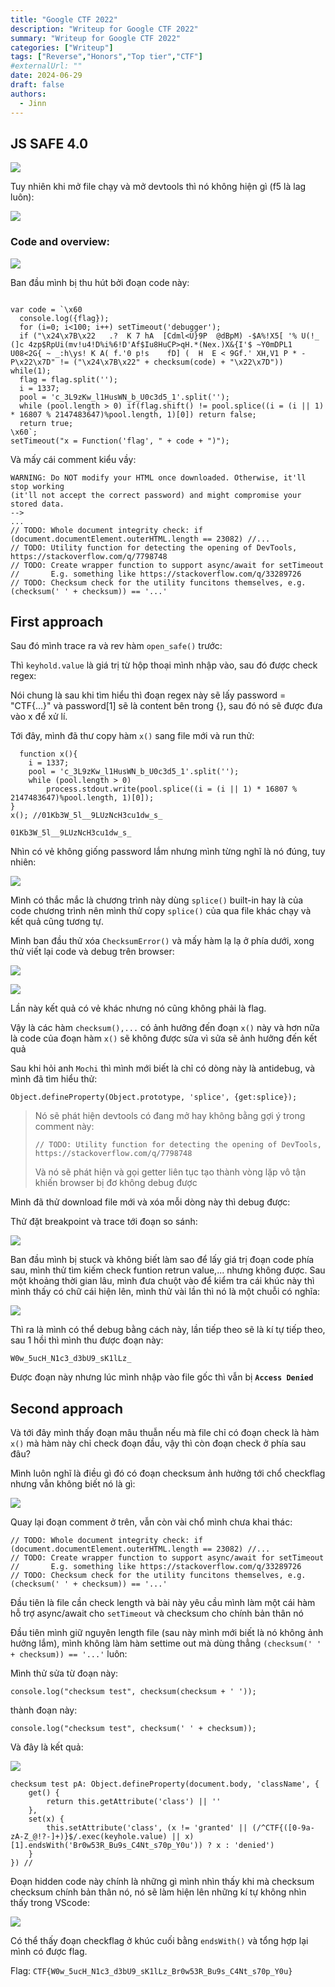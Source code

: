 ```yaml
---
title: "Google CTF 2022"
description: "Writeup for Google CTF 2022"
summary: "Writeup for Google CTF 2022"
categories: ["Writeup"]
tags: ["Reverse","Honors","Top tier","CTF"]
#externalUrl: ""
date: 2024-06-29
draft: false
authors:
  - Jinn
---
```


## JS SAFE 4.0 
![](https://i.imgur.com/HhKIUby.png)

Tuy nhiên khi mở file chạy và mở devtools thì nó không hiện gì (f5 là lag luôn):

![](https://i.imgur.com/jCyShIZ.png)

### Code and overview:

![](https://i.imgur.com/I6F9D7k.png)

Ban đầu mình bị thu hút bởi đoạn code này:

```javascript=

var code = `\x60
  console.log({flag}); 
  for (i=0; i<100; i++) setTimeout('debugger');
  if ("\x24\x7B\x22   .?  K 7 hA  [Cdml<U}9P  @dBpM) -$A%!X5[ '% U(!_ (]c 4zp$RpUi(mv!u4!D%i%6!D'Af$Iu8HuCP>qH.*(Nex.)X&{I'$ ~Y0mDPL1 U08<2G{ ~ _:h\ys! K A( f.'0 p!s    fD] (  H  E < 9Gf.' XH,V1 P * -P\x22\x7D" != ("\x24\x7B\x22" + checksum(code) + "\x22\x7D")) while(1);
  flag = flag.split('');
  i‍ = 1337;
  pool = 'c_3L9zKw_l1HusWN_b_U0c3d5_1'.split('');
  while (pool.length > 0) if(flag.shift() != pool.splice((i = (i || 1) * 16807 % 2147483647)%pool.length, 1)[0]) return false;
  return true;
\x60`;
setTimeout("x = Function('flag', " + code + ")");  
```
Và mấy cái comment kiểu vầy:

```
WARNING: Do NOT modify your HTML once downloaded. Otherwise, it'll stop working
(it'll not accept the correct password) and might compromise your stored data.
-->
...
// TODO: Whole document integrity check: if (document.documentElement.outerHTML.length == 23082) //...
// TODO: Utility function for detecting the opening of DevTools, https://stackoverflow.com/q/7798748
// TODO: Create wrapper function to support async/await for setTimeout
//       E.g. something like https://stackoverflow.com/q/33289726
// TODO: Checksum check for the utility funcitons themselves, e.g. (checksum(' ' + checksum)) == '...'
```

## First approach


Sau đó mình trace ra và rev hàm `open_safe()` trước:

Thì `keyhold.value` là giá trị từ hộp thoại mình nhập vào, sau đó được check regex:

Nói chung là sau khi tìm hiểu thì đoạn regex này sẽ lấy password = "CTF{...}" và password[1] sẽ là content bên trong {}, sau đó nó sẽ được đưa vào x để xử lí.

Tới đây, mình đã thư copy hàm `x()` sang file mới và run thử:

```javascript=
  function x(){ 
    i = 1337;
    pool = 'c_3L9zKw_l1HusWN_b_U0c3d5_1'.split('');
    while (pool.length > 0) 
        process.stdout.write(pool.splice((i = (i || 1) * 16807 % 2147483647)%pool.length, 1)[0]);
}
x(); //01Kb3W_5l__9LUzNcH3cu1dw_s_
```
`01Kb3W_5l__9LUzNcH3cu1dw_s_`

Nhìn có vẻ không giống password lắm nhưng mình từng nghĩ là nó đúng, tuy nhiên:

![](https://i.imgur.com/aqgYFVF.png)

Mình có thắc mắc là chương trình này dùng `splice()` built-in hay là của code chương trình nên mình thử copy `splice()` của qua file khác chạy và kết quả cũng tương tự.  

Mình ban đầu thử xóa `ChecksumError()` và mấy hàm lạ lạ ở phía dưới, xong thử viết lại code và debug trên browser:

![](https://i.imgur.com/3XFTNlA.png)

![](https://i.imgur.com/7UNUgB2.png)

Lần này kết quả có vẻ khác nhưng nó cũng không phải là flag.

Vậy là các hàm `checksum(),...` có ảnh hưởng đến đoạn `x()` này và hơn nữa là code của đoạn hàm `x()` sẽ không được sửa vì sửa sẽ ảnh hưởng đến kết quả

Sau khi hỏi anh `Mochi` thì mình mới biết là chỉ có dòng này là antidebug, và mình đã tìm hiểu thử:



```javascript=
Object.defineProperty(Object.prototype, 'splice', {get:splice});
```
> Nó sẽ phát hiện devtools có đang mở hay không bằng gợi ý trong comment này:
>
>`// TODO: Utility function for detecting the opening of DevTools, https://stackoverflow.com/q/7798748`
>
> Và nó sẽ phát hiện và gọi getter liên tục tạo thành vòng lặp vô tận khiến browser bị đơ không debug được



Mình đã thử download file mới và xóa mỗi dòng này thì debug được:

Thử đặt breakpoint và trace tới đoạn so sánh:

![](https://i.imgur.com/fodvvZR.png)

Ban đầu mình bị stuck và không biết làm sao để lấy giá trị đoạn code phía sau, mình thử tìm kiếm check funtion retrun value,... nhưng không được. Sau một khoảng thời gian lâu, mình đưa chuột vào để kiểm tra cái khúc này thì mình thấy có chữ cái hiện lên, mình thử vài lần thì nó là một chuỗi có nghĩa:

![](https://i.imgur.com/wN1IQ6z.png)

Thì ra là mình có thể debug bằng cách này, lần tiếp theo sẽ là kí tự tiếp theo, sau 1 hồi thì mình thu được đoạn này:

`W0w_5ucH_N1c3_d3bU9_sK1lLz_`

Được đoạn này nhưng lúc mình nhập vào file gốc thì vẫn bị **`Access Denied`**

## Second approach

Và tới đây mình thấy đoạn mâu thuẫn nếu mà file chỉ có đoạn check là hàm `x()` mà hàm này chỉ check đoạn đầu, vậy thì còn đoạn check ở phía sau đâu?

Mình luôn nghĩ là điều gì đó có đoạn checksum ảnh hưởng tới chổ checkflag nhưng vẫn không biết nó là gì:

![](https://i.imgur.com/89Im5kr.png)

Quay lại đoạn comment ở trên, vẫn còn vài chổ mình chưa khai thác:

```
// TODO: Whole document integrity check: if (document.documentElement.outerHTML.length == 23082) //...
// TODO: Create wrapper function to support async/await for setTimeout
//       E.g. something like https://stackoverflow.com/q/33289726
// TODO: Checksum check for the utility funcitons themselves, e.g. (checksum(' ' + checksum)) == '...'
```
Đầu tiên là file cần check length và bài này yêu cầu mình làm một cái hàm hỗ trợ async/await cho `setTimeout` và checksum cho chính bản thân nó

Đầu tiên mình giữ nguyên length file (sau này mình mới biết là nó không ảnh hưởng lắm), mình không làm hàm settime out mà dùng thẳng `(checksum(' ' + checksum)) == '...'` luôn:

Mình thử sửa từ đoạn này:

`console.log("checksum test", checksum(checksum + ' '));` 

thành đoạn này: 

`console.log("checksum test", checksum(' ' + checksum));` 

Và đây là kết quả:

![](https://i.imgur.com/4bZXq8Z.png)


```javascript=
checksum test pA: Object.defineProperty(document.body, 'className', {
    get() {
        return this.getAttribute('class') || ''
    },
    set(x) {
        this.setAttribute('class', (x != 'granted' || (/^CTF{([0-9a-zA-Z_@!?-]+)}$/.exec(keyhole.value) || x)[1].endsWith('Br0w53R_Bu9s_C4Nt_s70p_Y0u')) ? x : 'denied')
    }
}) //
```
Đoạn hidden code này chính là những gì mình nhìn thấy khi mà checksum checksum chính bản thân nó, nó sẽ làm hiện lên những kí tự không nhìn thấy trong VScode:

![](https://i.imgur.com/M4B3Epm.png)

Có thể thấy đoạn checkflag ở khúc cuối bằng `endsWith()` và tổng hợp lại mình có được flag.

Flag: `CTF{W0w_5ucH_N1c3_d3bU9_sK1lLz_Br0w53R_Bu9s_C4Nt_s70p_Y0u}`
